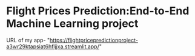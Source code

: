 # Flight Prices Prediction:End-to-End Machine Learning project

URL of my app- "https://flightpricepredictionproject-a3wr29ktapsiat6hfljjxa.streamlit.app/"
